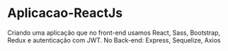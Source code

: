 # Aplicacao-ReactJs
 Criando uma aplicação que no front-end usamos React, Sass, Bootstrap, Redux e autenticação com JWT.  No Back-end: Express, Sequelize, Axios
